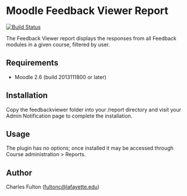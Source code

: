Moodle Feedback Viewer Report
============================

[![Build Status](https://api.travis-ci.org/LafColITS/moodle-report_feedbackviewer.png)](https://api.travis-ci.org/LafColITS/moodle-report_feedbackviewer)

The Feedback Viewer report displays the responses from all Feedback modules in a given course, filtered by user.

Requirements
------------
- Moodle 2.6 (build 2013111800 or later)

Installation
------------
Copy the feedbackviewer folder into your /report directory and visit your Admin Notification page to complete the installation.

Usage
-----
The plugin has no options; once installed it may be accessed through Course administration > Reports.

Author
-----
Charles Fulton (fultonc@lafayette.edu)
